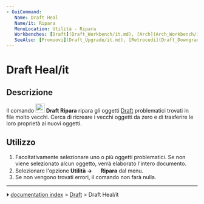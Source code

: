 ```yaml
---
- GuiCommand:
   Name: Draft Heal
   Name/it: Ripara
   MenuLocation: Utilità - Ripara
   Workbenches: [Draft](Draft_Workbench/it.md), [Arch](Arch_Workbench/it.md)
   SeeAlso: [Promuovi](Draft_Upgrade/it.md), [Retrocedi](Draft_Downgrade/it.md)
---
```


# Draft Heal/it



## Descrizione

Il comando <img alt="" src=images/Draft_Heal.svg  style="width:24px;"> **Draft Ripara** ripara gli oggetti [Draft](Draft_Workbench/it.md) problematici trovati in file molto vecchi. Cerca di ricreare i vecchi oggetti da zero e di trasferire le loro proprietà ai nuovi oggetti.



## Utilizzo

1.  Facoltativamente selezionare uno o più oggetti problematici. Se non viene selezionato alcun oggetto, verrà elaborato l\'intero documento.
2.  Selezionare l\'opzione **Utilità → <img src="images/Draft_Heal.svg" width=16px> Ripara** dal menu.
3.  Se non vengono trovati errori, il comando non farà nulla.



---
⏵ [documentation index](../README.md) > [Draft](Draft_Workbench.md) > Draft Heal/it
